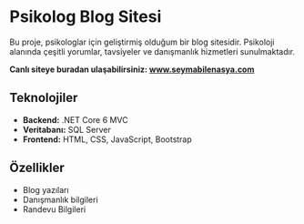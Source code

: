 # Psikolog Blog Sitesi

Bu proje, psikologlar için geliştirmiş olduğum bir blog sitesidir. 
Psikoloji alanında çeşitli yorumlar, tavsiyeler ve danışmanlık hizmetleri sunulmaktadır.

**Canlı siteye buradan ulaşabilirsiniz: <a href="https://www.seymabilenasya.com/" target="_blank">www.seymabilenasya.com</a>**

## Teknolojiler
- **Backend:** .NET Core 6 MVC
- **Veritabanı:** SQL Server
- **Frontend:** HTML, CSS, JavaScript, Bootstrap

## Özellikler
- Blog yazıları
- Danışmanlık bilgileri
- Randevu Bilgileri
